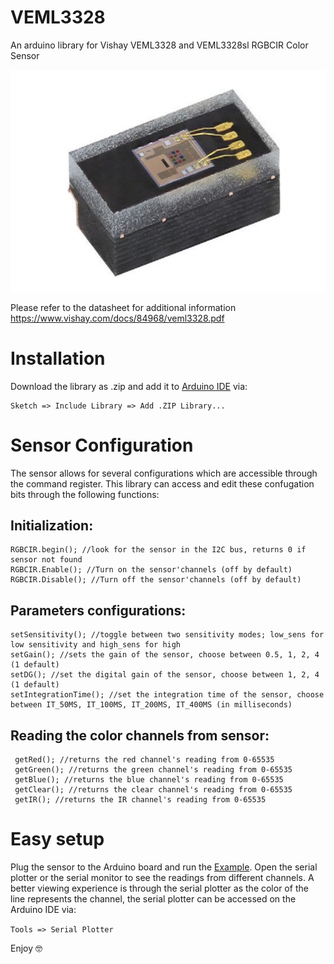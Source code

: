 # VEML3328
An arduino library for Vishay VEML3328 and VEML3328sl RGBCIR Color Sensor

![VEML3328sl chip](extras/sensor.jpg)

Please refer to the datasheet for additional information https://www.vishay.com/docs/84968/veml3328.pdf

# Installation
Download the library as .zip and add it to [Arduino IDE](http://www.arduino.cc/en/main/software) via:

	Sketch => Include Library => Add .ZIP Library...

# Sensor Configuration
The sensor allows for several configurations which are accessible through the command register. This library can access and edit these confugation bits through the following functions:

## Initialization:
```
RGBCIR.begin(); //look for the sensor in the I2C bus, returns 0 if sensor not found 
RGBCIR.Enable(); //Turn on the sensor'channels (off by default)
RGBCIR.Disable(); //Turn off the sensor'channels (off by default)
```
 ## Parameters configurations:
 ```
 setSensitivity(); //toggle between two sensitivity modes; low_sens for low sensitivity and high_sens for high
 setGain(); //sets the gain of the sensor, choose between 0.5, 1, 2, 4 (1 default)
 setDG(); //set the digital gain of the sensor, choose between 1, 2, 4 (1 default)
 setIntegrationTime(); //set the integration time of the sensor, choose between IT_50MS, IT_100MS, IT_200MS, IT_400MS (in milliseconds)
  ```
## Reading the color channels from sensor:
```
 getRed(); //returns the red channel's reading from 0-65535
 getGreen(); //returns the green channel's reading from 0-65535
 getBlue(); //returns the blue channel's reading from 0-65535
 getClear(); //returns the clear channel's reading from 0-65535
 getIR(); //returns the IR channel's reading from 0-65535
 ```
# Easy setup
Plug the sensor to the Arduino board and run the [Example](Examples/Read_RGBCIR.ino). Open the serial plotter or the serial monitor to see the readings from different channels. A better viewing experience is through the serial plotter as the color of the line represents the channel, the serial plotter can be accessed on the Arduino IDE via:

``Tools => Serial Plotter``

Enjoy 🤓

